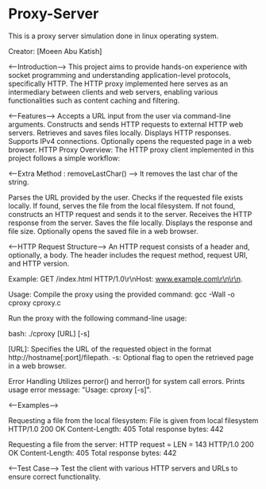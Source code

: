 # Proxy-Server
This is a proxy server simulation done in linux operating system.

Creator: [Moeen Abu Katish]

<--Introduction-->
This project aims to provide hands-on experience with socket programming and understanding application-level protocols, specifically HTTP. The HTTP proxy implemented here serves as an intermediary between clients and web servers, enabling various functionalities such as content caching and filtering.

<--Features-->
Accepts a URL input from the user via command-line arguments.
Constructs and sends HTTP requests to external HTTP web servers.
Retrieves and saves files locally.
Displays HTTP responses.
Supports IPv4 connections.
Optionally opens the requested page in a web browser.
HTTP Proxy Overview:
The HTTP proxy client implemented in this project follows a simple workflow:

<--Extra Method : removeLastChar() -->
It removes the last char of the string.


Parses the URL provided by the user.
Checks if the requested file exists locally.
If found, serves the file from the local filesystem.
If not found, constructs an HTTP request and sends it to the server.
Receives the HTTP response from the server.
Saves the file locally.
Displays the response and file size.
Optionally opens the saved file in a web browser.

<--HTTP Request Structure-->
An HTTP request consists of a header and, optionally, a body.
The header includes the request method, request URI, and HTTP version.

Example:
GET /index.html HTTP/1.0\r\nHost: www.example.com\r\n\r\n.

Usage:
Compile the proxy using the provided command:
gcc -Wall -o cproxy cproxy.c

Run the proxy with the following command-line usage:

bash:
./cproxy [URL] [-s]

[URL]: Specifies the URL of the requested object in the format http://hostname[:port]/filepath.
-s: Optional flag to open the retrieved page in a web browser.

Error Handling
Utilizes perror() and herror() for system call errors.
Prints usage error message: "Usage: cproxy <URL> [-s]".

<--Examples-->

Requesting a file from the local filesystem:
File is given from local filesystem
HTTP/1.0 200 OK
Content-Length: 405
<file content>
 Total response bytes: 442

Requesting a file from the server:
HTTP request =
<constructed HTTP request>
LEN = 143
HTTP/1.0 200 OK
Content-Length: 405
<file content>
 Total response bytes: 442

<--Test Case-->
Test the client with various HTTP servers and URLs to ensure correct functionality.






